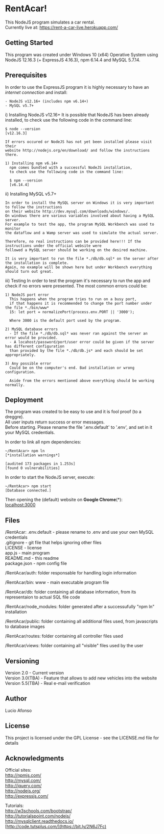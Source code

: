 # RentAcar! #
This NodeJS program simulates a car rental.<br />
Currently live at: https://rent-a-car-live.herokuapp.com/

## Getting Started ##
This program was created under Windows 10 (x64) Operative System using<br />
  NodeJS 12.16.3 (+ ExpressJS 4.16.3), npm 6.14.4 and MySQL 5.7.14.

## Prerequisites ##
In order to use the ExpressJS program it is highly necessary to have an *internet connection* and install:

	- NodeJS v12.16+ (includes npm v6.14+)
	- MySQL v5.7+

  i) Installing NodeJS v12.16+
    It is possible that NodeJS has been already installed, to check use the following code in the command line:

    $ node --version
    [v12.16.3]

    If errors occured or NodeJS has not yet been installed please visit their
    website http://nodejs.org/en/download/ and follow the instructions there.

    1) Installing npm v6.14+
      npm comes bundled with a successful NodeJS installation,
      to check use the following code in the command line:

      $ npm --version
      [v6.14.4]


  ii) Installing MySQL v5.7+

    In order to install the MySQL server on Windows it is very important to follow the instructions
    on their website http://dev.mysql.com/downloads/windows/.
    On windows there are various variables involved about having a MySQL server.
    For example to test the app, the program MySQL Workbench was used to monitor
    the dataflow and a Wamp server was used to simulate the actual server.

    Therefore, no real instructions can be provided here!!! If the instructions under the official website were
    followed a MySQL server should be working on the desired machine.

    It is very important to run the file *./db/db.sql* on the server after the installation is complete.
    Again, no example will be shown here but under Workbench everything should turn out great.


  iii) Testing
    In order to test the program it's necessary to run the app and check if no errors were presented.
    The most common errors could be:

    1) NodeJS port error
      This happens when the program tries to run on a busy port,
      if that happens it is recommended to change the port number under the file *./bin/www*
      15: let port = normalizePort(process.env.PORT || '3000');

      Where 3000 is the default port used by the program.

    2) MySQL database errors
      - If the file *./db/db.sql* was never ran against the server an error would be provided.
      - A locahost/password/port/user error could be given if the server has different configuration
      than provided by the file *./db/db.js* and each should be set appropriately.

    3) Any possible error
      Could be on the computer's end. Bad installation or wrong configuration.

      Aside from the errors mentioned above everything should be working normally.

## Deployment ##
The program was created to be easy to use and it is fool proof (to a dreggre).<br />
All user inputs return success or error messages.<br />
Before starting. Please rename the file '.env.default' to '.env', and set in it your MySQL credentials.

In order to link all npm dependencies:
```
~/RentAcar> npm ln
[*installation warnings*]

[audited 173 packages in 1.253s]
[found 0 vulnerabilities]
```

 In order to start the NodeJS server, execute:
```
~/RentAcar> npm start
[Database connected.]
```
Then opening the (default) website on **Google Chrome**(*):<br />
  [localhost:3000](http://localhost:3000)

Files
------
/RentAcar:
  .env.default - please rename to .env and use your own MySQL credentials<br />
  .gitignore - git file that helps ignoring other files<br />
	LICENSE - license<br />
	app.js - main program<br />
	README.md - this readme<br />
	package.json - npm config file<br />

/RentAcar/auth:
	folder responsable for handling login information

/RentAcar/bin:
	www - main executable program file

/RentAcar/db:
	folder containing all database information, from its representaion to actual SQL file code

/RentAcar/node_modules:
	folder generated after a successufully "npm ln" installation

/RentAcar/public:
	folder containing all additional files used, from javascripts to database images

/RentAcar/routes:
	folder containing all controller files used

/RentAcar/views:
	folder containing all "visible" files used by the user

Versioning
------------
Version 2.0 - Current version<br />
Version 3.0(TBA) - Feature that allows to add new vehicles into the website<br />
Version 5.5(TBA) - Real e-mail verification

Author
---------
Lucio Afonso

License
---------
This project is licensed under the GPL License - see the LICENSE.md file for details

Acknowledgments
----------------------
Official sites:<br />
http://npmjs.com/<br />
http://mysql.com/<br />
http://jquery.com/<br />
http://nodejs.org/<br />
http://expressjs.com/<br />

Tutorials:<br />
http://w3schools.com/bootstrap/<br />
http://tutorialspoint.com/nodejs/<br />
http://mysqlclient.readthedocs.io/<br />
[http://code.tutsplus.com/](https://bit.ly/2N6J7Fc)
